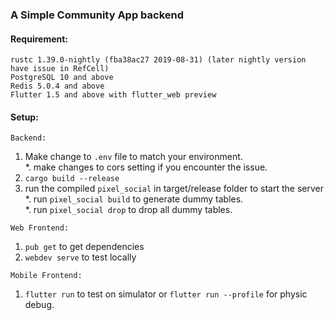 ### **A Simple Community App backend**

#### Requirement:
`rustc 1.39.0-nightly (fba38ac27 2019-08-31) (later nightly version have issue in RefCell)`<br>
`PostgreSQL 10 and above`<br>
`Redis 5.0.4 and above`<br>
`Flutter 1.5 and above with flutter_web preview`<br>

#### Setup:
`Backend:`<br>
1. Make change to `.env` file to match your environment.<br>
*. make changes to cors setting if you encounter the issue.
2. `cargo build --release`<br>
3. run the compiled `pixel_social` in target/release folder to start the server<br>
*. run `pixel_social build` to generate dummy tables.<br>
*. run `pixel_social drop` to drop all dummy tables.
    
`Web Frontend:`<br>
1. `pub get` to get dependencies
2. `webdev serve` to test locally

`Mobile Frontend:`<br>
1. `flutter run` to test on simulator or `flutter run --profile` for physic debug.
